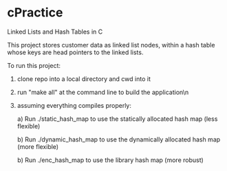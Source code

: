 # cPractice
Linked Lists and Hash Tables in C

This project stores customer data as linked list nodes, within a hash table whose keys are head pointers to the linked lists.

To run this project:

1) clone repo into a local directory and cwd into it

2) run "make all" at the command line to build the application\n

3) assuming everything compiles properly:

    a) Run ./static_hash_map to use the statically allocated hash map (less flexible)
    
    b) Run ./dynamic_hash_map to use the dynamically allocated hash map (more flexible)

    b) Run ./enc_hash_map to use the library hash map (more robust)
